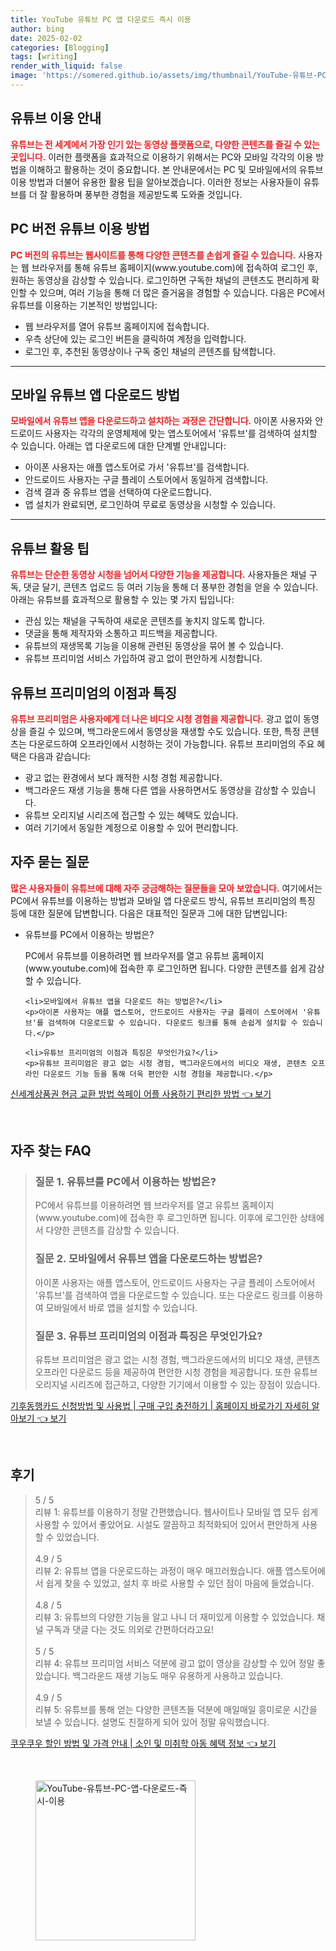 ```yaml
---
title: YouTube 유튜브 PC 앱 다운로드 즉시 이용
author: bing
date: 2025-02-02
categories: [Blogging]
tags: [writing]
render_with_liquid: false
image: 'https://somered.github.io/assets/img/thumbnail/YouTube-유튜브-PC-앱-다운로드-즉시-이용.webp'
---
```



<h2 id='유튜브_이용_안내'>유튜브 이용 안내</h2>

<p><b><span style="color: #ee2323;">유튜브는 전 세계에서 가장 인기 있는 동영상 플랫폼으로, 다양한 콘텐츠를 즐길 수 있는 곳입니다.</span></b> 이러한 플랫폼을 효과적으로 이용하기 위해서는 PC와 모바일 각각의 이용 방법을 이해하고 활용하는 것이 중요합니다. 본 안내문에서는 PC 및 모바일에서의 유튜브 이용 방법과 더불어 유용한 활용 팁을 알아보겠습니다. 이러한 정보는 사용자들이 유튜브를 더 잘 활용하며 풍부한 경험을 제공받도록 도와줄 것입니다.</p>

<h2 id='pc_버전_유튜브_이용_방법'>PC 버전 유튜브 이용 방법</h2>

<p><b><span style="color: #ee2323;">PC 버전의 유튜브는 웹사이트를 통해 다양한 콘텐츠를 손쉽게 즐길 수 있습니다.</span></b> 사용자는 웹 브라우저를 통해 유튜브 홈페이지(www.youtube.com)에 접속하여 로그인 후, 원하는 동영상을 감상할 수 있습니다. 로그인하면 구독한 채널의 콘텐츠도 편리하게 확인할 수 있으며, 여러 기능을 통해 더 많은 즐거움을 경험할 수 있습니다. 다음은 PC에서 유튜브를 이용하는 기본적인 방법입니다:</p>

<ul>
    <li>웹 브라우저를 열어 유튜브 홈페이지에 접속합니다.</li>
    <li>우측 상단에 있는 로그인 버튼을 클릭하여 계정을 입력합니다.</li>
    <li>로그인 후, 추천된 동영상이나 구독 중인 채널의 콘텐츠를 탐색합니다.</li>
</ul>

<hr />

<h2 id='모바일_유튜브_앱_다운로드_방법'>모바일 유튜브 앱 다운로드 방법</h2>

<p><b><span style="color: #ee2323;">모바일에서 유튜브 앱을 다운로드하고 설치하는 과정은 간단합니다.</span></b> 아이폰 사용자와 안드로이드 사용자는 각각의 운영체제에 맞는 앱스토어에서 '유튜브'를 검색하여 설치할 수 있습니다. 아래는 앱 다운로드에 대한 단계별 안내입니다:</p>

<ul>
    <li>아이폰 사용자는 애플 앱스토어로 가서 '유튜브'를 검색합니다.</li>
    <li>안드로이드 사용자는 구글 플레이 스토어에서 동일하게 검색합니다.</li>
    <li>검색 결과 중 유튜브 앱을 선택하여 다운로드합니다.</li>
    <li>앱 설치가 완료되면, 로그인하여 무료로 동영상을 시청할 수 있습니다.</li>
</ul>

<hr />

<h2 id='유튜브_활용_팁'>유튜브 활용 팁</h2>

<p><b><span style="color: #ee2323;">유튜브는 단순한 동영상 시청을 넘어서 다양한 기능을 제공합니다.</span></b> 사용자들은 채널 구독, 댓글 달기, 콘텐츠 업로드 등 여러 기능을 통해 더 풍부한 경험을 얻을 수 있습니다. 아래는 유튜브를 효과적으로 활용할 수 있는 몇 가지 팁입니다:</p>

<ul>
    <li>관심 있는 채널을 구독하여 새로운 콘텐츠를 놓치지 않도록 합니다.</li>
    <li>댓글을 통해 제작자와 소통하고 피드백을 제공합니다.</li>
    <li>유튜브의 재생목록 기능을 이용해 관련된 동영상을 묶어 볼 수 있습니다.</li>
    <li>유튜브 프리미엄 서비스 가입하여 광고 없이 편안하게 시청합니다.</li>
</ul>

<h2 id='유튜브_프리미엄_이점'>유튜브 프리미엄의 이점과 특징</h2>

<p><b><span style="color: #ee2323;">유튜브 프리미엄은 사용자에게 더 나은 비디오 시청 경험을 제공합니다.</span></b> 광고 없이 동영상을 즐길 수 있으며, 백그라운드에서 동영상을 재생할 수도 있습니다. 또한, 특정 콘텐츠는 다운로드하여 오프라인에서 시청하는 것이 가능합니다. 유튜브 프리미엄의 주요 혜택은 다음과 같습니다:</p>

<ul>
    <li>광고 없는 환경에서 보다 쾌적한 시청 경험 제공합니다.</li>
    <li>백그라운드 재생 기능을 통해 다른 앱을 사용하면서도 동영상을 감상할 수 있습니다.</li>
    <li>유튜브 오리지널 시리즈에 접근할 수 있는 혜택도 있습니다.</li>
    <li>여러 기기에서 동일한 계정으로 이용할 수 있어 편리합니다.</li>
</ul>

<h2 id='자주_묻는_질문'>자주 묻는 질문</h2>

<p><b><span style="color: #ee2323;">많은 사용자들이 유튜브에 대해 자주 궁금해하는 질문들을 모아 보았습니다.</span></b> 여기에서는 PC에서 유튜브를 이용하는 방법과 모바일 앱 다운로드 방식, 유튜브 프리미엄의 특징 등에 대한 질문에 답변합니다. 다음은 대표적인 질문과 그에 대한 답변입니다:</p>

<ul>
    <li>유튜브를 PC에서 이용하는 방법은?</li>
    <p>PC에서 유튜브를 이용하려면 웹 브라우저를 열고 유튜브 홈페이지(www.youtube.com)에 접속한 후 로그인하면 됩니다. 다양한 콘텐츠를 쉽게 감상할 수 있습니다.</p>

    <li>모바일에서 유튜브 앱을 다운로드 하는 방법은?</li>
    <p>아이폰 사용자는 애플 앱스토어, 안드로이드 사용자는 구글 플레이 스토어에서 '유튜브'를 검색하여 다운로드할 수 있습니다. 다운로드 링크를 통해 손쉽게 설치할 수 있습니다.</p>

    <li>유튜브 프리미엄의 이점과 특징은 무엇인가요?</li>
    <p>유튜브 프리미엄은 광고 없는 시청 경험, 백그라운드에서의 비디오 재생, 콘텐츠 오프라인 다운로드 기능 등을 통해 더욱 편안한 시청 경험을 제공합니다.</p>
</ul>


<p><a class="click-button" title="신세계상품권 현금 교환 방법 쓱페이 어플 사용하기 편리한 방법" href="https://somered.github.io/posts/%EC%8B%A0%EC%84%B8%EA%B3%84%EC%83%81%ED%92%88%EA%B6%8C-%ED%98%84%EA%B8%88-%EA%B5%90%ED%99%98-%EB%B0%A9%EB%B2%95-%EC%93%B1%ED%8E%98%EC%9D%B4-%EC%96%B4%ED%94%8C-%EC%82%AC%EC%9A%A9%ED%95%98%EA%B8%B0-%ED%8E%B8%EB%A6%AC%ED%95%9C-%EB%B0%A9%EB%B2%95/" rel="dofollow">신세계상품권 현금 교환 방법 쓱페이 어플 사용하기 편리한 방법 👈 보기</a></p><br>
<h2 id='자주_찾는_FAQ'>자주 찾는 FAQ</h2>
<div itemscope="" itemtype="https://schema.org/FAQPage"> 
<blockquote> 
<div itemscope="" itemprop="mainEntity" itemtype="https://schema.org/Question"> 
<h3 itemprop="name">질문 1. 유튜브를 PC에서 이용하는 방법은?</h3> 
<div itemscope="" itemprop="acceptedAnswer" itemtype="https://schema.org/Answer"> 
<span itemprop="text"> 
<p>PC에서 유튜브를 이용하려면 웹 브라우저를 열고 유튜브 홈페이지(www.youtube.com)에 접속한 후 로그인하면 됩니다. 이후에 로그인한 상태에서 다양한 콘텐츠를 감상할 수 있습니다.</p> 
</span> 
</div> 
</div> 

<div itemscope="" itemprop="mainEntity" itemtype="https://schema.org/Question"> 
<h3 itemprop="name">질문 2. 모바일에서 유튜브 앱을 다운로드하는 방법은?</h3> 
<div itemscope="" itemprop="acceptedAnswer" itemtype="https://schema.org/Answer"> 
<span itemprop="text"> 
<p>아이폰 사용자는 애플 앱스토어, 안드로이드 사용자는 구글 플레이 스토어에서 '유튜브'를 검색하여 앱을 다운로드할 수 있습니다. 또는 다운로드 링크를 이용하여 모바일에서 바로 앱을 설치할 수 있습니다.</p> 
</span> 
</div> 
</div> 

<div itemscope="" itemprop="mainEntity" itemtype="https://schema.org/Question"> 
<h3 itemprop="name">질문 3. 유튜브 프리미엄의 이점과 특징은 무엇인가요?</h3> 
<div itemscope="" itemprop="acceptedAnswer" itemtype="https://schema.org/Answer"> 
<span itemprop="text"> 
<p>유튜브 프리미엄은 광고 없는 시청 경험, 백그라운드에서의 비디오 재생, 콘텐츠 오프라인 다운로드 등을 제공하여 편안한 시청 경험을 제공합니다. 또한 유튜브 오리지널 시리즈에 접근하고, 다양한 기기에서 이용할 수 있는 장점이 있습니다.</p> 
</span> 
</div> 
</div> 
</blockquote> 
</div>
<p><a class="click-button" title="기후동행카드 신청방법 및 사용법 | 구매 구입 충전하기 | 홈페이지 바로가기 자세히 알아보기" href="https://somered.github.io/posts/%EA%B8%B0%ED%9B%84%EB%8F%99%ED%96%89%EC%B9%B4%EB%93%9C-%EC%8B%A0%EC%B2%AD%EB%B0%A9%EB%B2%95-%EB%B0%8F-%EC%82%AC%EC%9A%A9%EB%B2%95-%EA%B5%AC%EB%A7%A4-%EA%B5%AC%EC%9E%85-%EC%B6%A9%EC%A0%84%ED%95%98%EA%B8%B0-%ED%99%88%ED%8E%98%EC%9D%B4%EC%A7%80-%EB%B0%94%EB%A1%9C%EA%B0%80%EA%B8%B0-%EC%9E%90%EC%84%B8%ED%9E%88-%EC%95%8C%EC%95%84%EB%B3%B4%EA%B8%B0/" rel="dofollow">기후동행카드 신청방법 및 사용법 | 구매 구입 충전하기 | 홈페이지 바로가기 자세히 알아보기 👈 보기</a></p><br>
<h2 id='후기'>후기</h2>
<div itemscope itemtype="https://schema.org/Product">
  <blockquote>
  <div itemprop="review" itemscope itemtype="https://schema.org/Review">
      <div itemprop="reviewRating" itemscope itemtype="https://schema.org/Rating"> <span itemprop="ratingValue">5</span> / <span itemprop="bestRating">5</span> </div>
      <span itemprop="reviewBody">리뷰 1: 유튜브를 이용하기 정말 간편했습니다. 웹사이트나 모바일 앱 모두 쉽게 사용할 수 있어서 좋았어요. 시설도 깔끔하고 최적화되어 있어서 편안하게 사용할 수 있었습니다.</span>
  </div>
  <br>
  <div itemprop="review" itemscope itemtype="https://schema.org/Review">
      <div itemprop="reviewRating" itemscope itemtype="https://schema.org/Rating"> <span itemprop="ratingValue">4.9</span> / <span itemprop="bestRating">5</span> </div>
      <span itemprop="reviewBody">리뷰 2: 유튜브 앱을 다운로드하는 과정이 매우 매끄러웠습니다. 애플 앱스토어에서 쉽게 찾을 수 있었고, 설치 후 바로 사용할 수 있던 점이 마음에 들었습니다.</span>
  </div>
  <br>
  <div itemprop="review" itemscope itemtype="https://schema.org/Review">
      <div itemprop="reviewRating" itemscope itemtype="https://schema.org/Rating"> <span itemprop="ratingValue">4.8</span> / <span itemprop="bestRating">5</span> </div>
      <span itemprop="reviewBody">리뷰 3: 유튜브의 다양한 기능을 알고 나니 더 재미있게 이용할 수 있었습니다. 채널 구독과 댓글 다는 것도 의외로 간편하더라고요!</span>
  </div>
  <br>
  <div itemprop="review" itemscope itemtype="https://schema.org/Review">
      <div itemprop="reviewRating" itemscope itemtype="https://schema.org/Rating"> <span itemprop="ratingValue">5</span> / <span itemprop="bestRating">5</span> </div>
      <span itemprop="reviewBody">리뷰 4: 유튜브 프리미엄 서비스 덕분에 광고 없이 영상을 감상할 수 있어 정말 좋았습니다. 백그라운드 재생 기능도 매우 유용하게 사용하고 있습니다.</span>
  </div>
  <br>
  <div itemprop="review" itemscope itemtype="https://schema.org/Review">
      <div itemprop="reviewRating" itemscope itemtype="https://schema.org/Rating"> <span itemprop="ratingValue">4.9</span> / <span itemprop="bestRating">5</span> </div>
      <span itemprop="reviewBody">리뷰 5: 유튜브를 통해 얻는 다양한 콘텐츠들 덕분에 매일매일 흥미로운 시간을 보낼 수 있습니다. 설명도 친절하게 되어 있어 정말 유익했습니다.</span>
  </div>
  </blockquote>
</div>
<p><a class="click-button" title="쿠우쿠우 할인 방법 및 가격 안내 | 소인 및 미취학 아동 혜택 정보" href="https://somered.github.io/posts/%EC%BF%A0%EC%9A%B0%EC%BF%A0%EC%9A%B0-%ED%95%A0%EC%9D%B8-%EB%B0%A9%EB%B2%95-%EB%B0%8F-%EA%B0%80%EA%B2%A9-%EC%95%88%EB%82%B4-%EC%86%8C%EC%9D%B8-%EB%B0%8F-%EB%AF%B8%EC%B7%A8%ED%95%99-%EC%95%84%EB%8F%99-%ED%98%9C%ED%83%9D-%EC%A0%95%EB%B3%B4/" rel="dofollow">쿠우쿠우 할인 방법 및 가격 안내 | 소인 및 미취학 아동 혜택 정보 👈 보기</a></p><br>
<figure class="image"><img src="https://somered.github.io/assets/img/thumbnail/YouTube-유튜브-PC-앱-다운로드-즉시-이용.webp" alt="YouTube-유튜브-PC-앱-다운로드-즉시-이용" width="256" height="256"></figure>